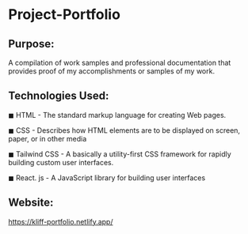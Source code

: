 # Project-Portfolio

## Purpose:

A compilation of work samples and professional documentation that provides proof of my accomplishments or samples of my work.

## Technologies Used:
◼ HTML - The standard markup language for creating Web pages.

◼ CSS - Describes how HTML elements are to be displayed on screen, paper, or in other media

◼ Tailwind CSS  - A basically a utility-first CSS framework for rapidly building custom user interfaces.

◼ React. js - A JavaScript library for building user interfaces

## Website:

https://kliff-portfolio.netlify.app/